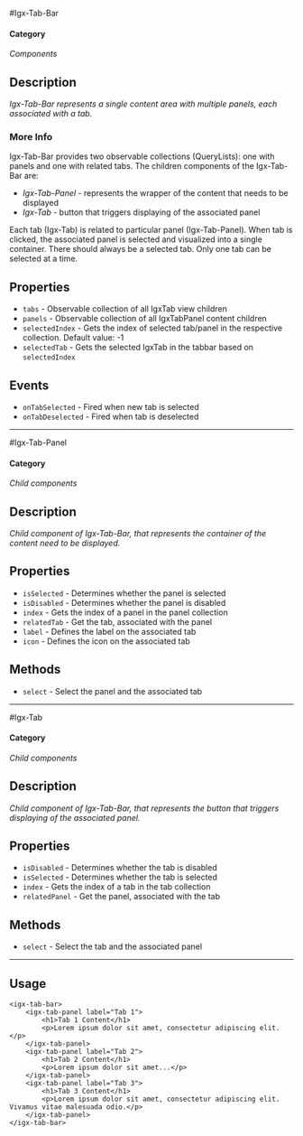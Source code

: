 #Igx-Tab-Bar

#### Category
_Components_

## Description
_Igx-Tab-Bar represents a single content area with multiple panels, each associated with a tab._

### More Info
Igx-Tab-Bar provides two observable collections (QueryLists): one with panels and one with related tabs. 
The children components of the Igx-Tab-Bar are: 

-  *Igx-Tab-Panel* - represents the wrapper of the content that needs to be displayed
- *Igx-Tab* - button that triggers displaying of the associated panel

Each tab (Igx-Tab) is related to particular panel (Igx-Tab-Panel). When tab is clicked, the associated panel is selected and visualized into a single container.
There should always be a selected tab. Only one tab can be selected at a time.

## Properties
- `tabs` - Observable collection of all IgxTab view children
- `panels` - Observable collection of all IgxTabPanel content children
- `selectedIndex` - Gets the index of selected tab/panel in the respective collection. Default value: -1
- `selectedTab` - Gets the selected IgxTab in the tabbar based on `selectedIndex`

## Events
- `onTabSelected` - Fired when new tab is selected
- `onTabDeselected` - Fired when tab is deselected

----------

#Igx-Tab-Panel

#### Category
_Child components_

## Description
_Child component of Igx-Tab-Bar, that represents the container of the content need to be displayed._

## Properties
- `isSelected` - Determines whether the panel is selected
- `isDisabled` - Determines whether the panel is disabled
- `index` - Gets the index of a panel in the panel collection
- `relatedTab` - Get the tab, associated with the panel
- `label` - Defines the label on the associated tab
- `icon` - Defines the icon on the associated tab

## Methods

- `select` - Select the panel and the associated tab

----------

#Igx-Tab

#### Category
_Child components_

## Description
_Child component of Igx-Tab-Bar, that represents the button that triggers displaying of the associated panel._

## Properties
- `isDisabled` - Determines whether the tab is disabled
- `isSelected` - Determines whether the tab is selected
- `index` - Gets the index of a tab in the tab collection
- `relatedPanel` - Get the panel, associated with the tab

## Methods
- `select` - Select the tab and the associated panel

----------
## Usage

    <igx-tab-bar>
		<igx-tab-panel label="Tab 1">
    		<h1>Tab 1 Content</h1>
    		<p>Lorem ipsum dolor sit amet, consectetur adipiscing elit.</p>
    	</igx-tab-panel>
    	<igx-tab-panel label="Tab 2">
	    	<h1>Tab 2 Content</h1>
	    	<p>Lorem ipsum dolor sit amet...</p>
    	</igx-tab-panel>
    	<igx-tab-panel label="Tab 3">
	    	<h1>Tab 3 Content</h1>
	    	<p>Lorem ipsum dolor sit amet, consectetur adipiscing elit. Vivamus vitae malesuada odio.</p>
    	</igx-tab-panel>
	</igx-tab-bar>